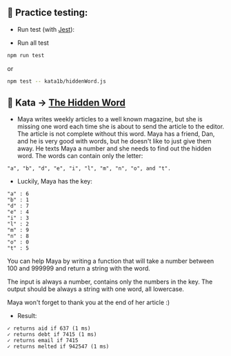 ## 🚀 Practice testing:

- Run test (with [Jest](https://jestjs.io/es-ES/)):

- Run all test

```bash
npm run test
```
or

```bash
npm test -- kata1b/hiddenWord.js
```

## 🧪 Kata -> [The Hidden Word](https://www.codewars.com/kata/5906a218dfeb0dbb52000005)

- Maya writes weekly articles to a well known magazine, but she is missing one word each time she is about to send the article to the editor. The article is not complete without this word. Maya has a friend, Dan, and he is very good with words, but he doesn't like to just give them away. He texts Maya a number and she needs to find out the hidden word. The words can contain only the letter:

```
"a", "b", "d", "e", "i", "l", "m", "n", "o", and "t".
```

- Luckily, Maya has the key:

```
"a" : 6
"b" : 1
"d" : 7
"e" : 4
"i" : 3
"l" : 2
"m" : 9
"n" : 8
"o" : 0
"t" : 5
```

You can help Maya by writing a function that will take a number between 100 and 999999 and return a string with the word.

The input is always a number, contains only the numbers in the key. The output should be always a string with one word, all lowercase.

Maya won't forget to thank you at the end of her article :)

- Result:

```
✓ returns aid if 637 (1 ms)
✓ returns debt if 7415 (1 ms)
✓ returns email if 7415
✓ returns melted if 942547 (1 ms)
```
